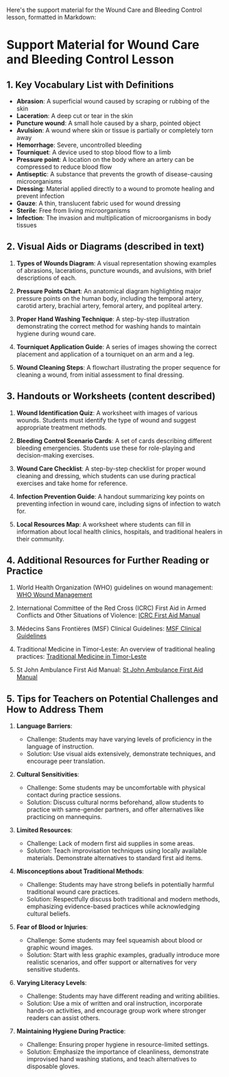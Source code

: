 Here's the support material for the Wound Care and Bleeding Control lesson, formatted in Markdown:

# Support Material for Wound Care and Bleeding Control Lesson

## 1. Key Vocabulary List with Definitions

- **Abrasion**: A superficial wound caused by scraping or rubbing of the skin
- **Laceration**: A deep cut or tear in the skin
- **Puncture wound**: A small hole caused by a sharp, pointed object
- **Avulsion**: A wound where skin or tissue is partially or completely torn away
- **Hemorrhage**: Severe, uncontrolled bleeding
- **Tourniquet**: A device used to stop blood flow to a limb
- **Pressure point**: A location on the body where an artery can be compressed to reduce blood flow
- **Antiseptic**: A substance that prevents the growth of disease-causing microorganisms
- **Dressing**: Material applied directly to a wound to promote healing and prevent infection
- **Gauze**: A thin, translucent fabric used for wound dressing
- **Sterile**: Free from living microorganisms
- **Infection**: The invasion and multiplication of microorganisms in body tissues

## 2. Visual Aids or Diagrams (described in text)

1. **Types of Wounds Diagram**: A visual representation showing examples of abrasions, lacerations, puncture wounds, and avulsions, with brief descriptions of each.

2. **Pressure Points Chart**: An anatomical diagram highlighting major pressure points on the human body, including the temporal artery, carotid artery, brachial artery, femoral artery, and popliteal artery.

3. **Proper Hand Washing Technique**: A step-by-step illustration demonstrating the correct method for washing hands to maintain hygiene during wound care.

4. **Tourniquet Application Guide**: A series of images showing the correct placement and application of a tourniquet on an arm and a leg.

5. **Wound Cleaning Steps**: A flowchart illustrating the proper sequence for cleaning a wound, from initial assessment to final dressing.

## 3. Handouts or Worksheets (content described)

1. **Wound Identification Quiz**: A worksheet with images of various wounds. Students must identify the type of wound and suggest appropriate treatment methods.

2. **Bleeding Control Scenario Cards**: A set of cards describing different bleeding emergencies. Students use these for role-playing and decision-making exercises.

3. **Wound Care Checklist**: A step-by-step checklist for proper wound cleaning and dressing, which students can use during practical exercises and take home for reference.

4. **Infection Prevention Guide**: A handout summarizing key points on preventing infection in wound care, including signs of infection to watch for.

5. **Local Resources Map**: A worksheet where students can fill in information about local health clinics, hospitals, and traditional healers in their community.

## 4. Additional Resources for Further Reading or Practice

1. World Health Organization (WHO) guidelines on wound management: [WHO Wound Management](https://www.who.int/publications/i/item/9789241549882)

2. International Committee of the Red Cross (ICRC) First Aid in Armed Conflicts and Other Situations of Violence: [ICRC First Aid Manual](https://www.icrc.org/en/publication/4081-first-aid-armed-conflicts-and-other-situations-violence)

3. Médecins Sans Frontières (MSF) Clinical Guidelines: [MSF Clinical Guidelines](https://medicalguidelines.msf.org/viewport/CG/english/clinical-guidelines-16686604.html)

4. Traditional Medicine in Timor-Leste: An overview of traditional healing practices: [Traditional Medicine in Timor-Leste](https://www.researchgate.net/publication/326304996_Traditional_medicine_of_Timor-Leste)

5. St John Ambulance First Aid Manual: [St John Ambulance First Aid Manual](https://www.stjohn.org.nz/first-aid/first-aid-library/first-aid-manual/)

## 5. Tips for Teachers on Potential Challenges and How to Address Them

1. **Language Barriers**: 
   - Challenge: Students may have varying levels of proficiency in the language of instruction.
   - Solution: Use visual aids extensively, demonstrate techniques, and encourage peer translation.

2. **Cultural Sensitivities**: 
   - Challenge: Some students may be uncomfortable with physical contact during practice sessions.
   - Solution: Discuss cultural norms beforehand, allow students to practice with same-gender partners, and offer alternatives like practicing on mannequins.

3. **Limited Resources**: 
   - Challenge: Lack of modern first aid supplies in some areas.
   - Solution: Teach improvisation techniques using locally available materials. Demonstrate alternatives to standard first aid items.

4. **Misconceptions about Traditional Methods**: 
   - Challenge: Students may have strong beliefs in potentially harmful traditional wound care practices.
   - Solution: Respectfully discuss both traditional and modern methods, emphasizing evidence-based practices while acknowledging cultural beliefs.

5. **Fear of Blood or Injuries**: 
   - Challenge: Some students may feel squeamish about blood or graphic wound images.
   - Solution: Start with less graphic examples, gradually introduce more realistic scenarios, and offer support or alternatives for very sensitive students.

6. **Varying Literacy Levels**: 
   - Challenge: Students may have different reading and writing abilities.
   - Solution: Use a mix of written and oral instruction, incorporate hands-on activities, and encourage group work where stronger readers can assist others.

7. **Maintaining Hygiene During Practice**: 
   - Challenge: Ensuring proper hygiene in resource-limited settings.
   - Solution: Emphasize the importance of cleanliness, demonstrate improvised hand washing stations, and teach alternatives to disposable gloves.